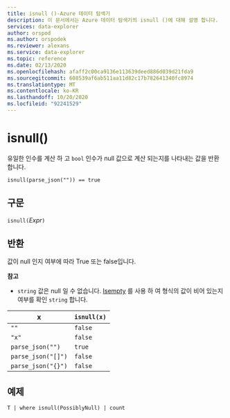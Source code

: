 ```yaml
---
title: isnull ()-Azure 데이터 탐색기
description: 이 문서에서는 Azure 데이터 탐색기의 isnull ()에 대해 설명 합니다.
services: data-explorer
author: orspod
ms.author: orspodek
ms.reviewer: alexans
ms.service: data-explorer
ms.topic: reference
ms.date: 02/13/2020
ms.openlocfilehash: afaff2c00ca9136e113639deed886d039d21fda9
ms.sourcegitcommit: 608539af6ab511aa11d82c17b782641340fc8974
ms.translationtype: MT
ms.contentlocale: ko-KR
ms.lasthandoff: 10/20/2020
ms.locfileid: "92241529"
---
```

# <a name="isnull"></a>isnull()

유일한 인수를 계산 하 고 `bool` 인수가 null 값으로 계산 되는지를 나타내는 값을 반환 합니다.

```kusto
isnull(parse_json("")) == true
```

## <a name="syntax"></a>구문

`isnull(`*Expr*`)`

## <a name="returns"></a>반환

값이 null 인지 여부에 따라 True 또는 false입니다.

**참고**

* `string` 값은 null 일 수 없습니다. [Isempty](./isemptyfunction.md) 를 사용 하 여 형식의 값이 비어 있는지 여부를 확인 `string` 합니다.

|x                |`isnull(x)`|
|-----------------|-----------|
|`""`             |`false`    |
|`"x"`            |`false`    |
|`parse_json("")`  |`true`     |
|`parse_json("[]")`|`false`    |
|`parse_json("{}")`|`false`    |

## <a name="example"></a>예제

```kusto
T | where isnull(PossiblyNull) | count
```